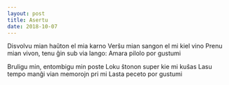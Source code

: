 ```yaml
---
layout: post
title: Asertu
date: 2018-10-07
---
```


<div class="verse">
Disvolvu mian haŭton el mia karno
Verŝu mian sangon el mi kiel vino
Prenu mian vivon, tenu ĝin sub via lango:
    Amara pilolo por gustumi

Bruligu min, entombigu min poste
Loku ŝtonon super kie mi kuŝas
Lasu tempo manĝi vian memorojn pri mi
    Lasta peceto por gustumi
</div>
